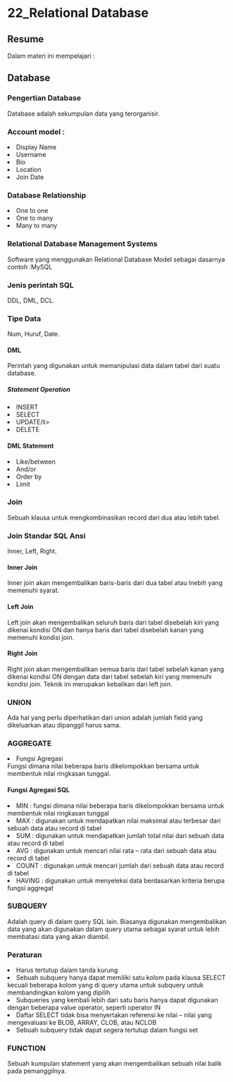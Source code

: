 <h1>22_Relational Database</h1>
<h2>Resume</h2>
Dalam materi ini mempelajari :
<h2>Database</h2>
<h3>Pengertian Database</h3>
Database adalah sekumpulan data yang terorganisir.
<h3>Account model :</h3>
<li>Display Name</li>
<li>Username</li>
<li>Bio</li>
<li>Location</li>
<li>Join Date</li>
<h3>Database Relationship</h3>
<li>One to one</li>
<li>One to many</li>
<li>Many to many</li>
<h3>Relational Database Management Systems</h3>
Software yang menggunakan Relational Database Model sebagai dasarnya contoh :MySQL
<h3>Jenis perintah SQL</h3>
DDL, DML, DCL.
<h3>Tipe Data</h3>
Num, Huruf, Date.
<h4>DML</h4>
Perintah yang digunakan untuk memanipulasi data dalam tabel dari suatu database.
<h5>Statement Operation</h5>
<li>INSERT</li>
<li>SELECT</li>
<li>UPDATE/li>
<li>DELETE</li>
<h4>DML Statement</h4>
<li>Like/between</li>
<li>And/or</li>
<li>Order by</li>
<li>Limit</li>
<h3>Join</h3>
Sebuah klausa untuk mengkombinasikan record dari dua atau lebih tabel.
<h3>Join Standar SQL Ansi</h3>
Inner, Left, Right.
<h4>Inner Join</h4>
Inner join akan mengembalikan baris-baris dari dua tabel atau lnebih yang memenuhi syarat.
<h4>Left Join</h4>
Left join akan mengembalikan seluruh baris dari tabel disebelah kiri yang dikenai kondisi ON dan hanya baris dari tabel disebelah kanan yang memenuhi kondisi join.
<h4>Right Join</h4>
Right join akan mengembalikan semua baris dari tabel sebelah kanan yang dikenai kondisi ON dengan data dari tabel sebelah kiri yang memenuhi kondisi join. Teknik ini merupakan kebalikan dari left join. 
<h3>UNION</h3>
Ada hal yang perlu diperhatikan dari union adalah jumlah field yang dikeluarkan atau dipanggil harus sama. 
<h3>AGGREGATE</h3>
<li>Fungsi Agregasi</li>
Fungsi dimana nilai beberapa baris dikelompokkan bersama untuk membentuk nilai ringkasan tunggal. 
<h4> Fungsi Agregasi SQL</h4>
<li>MIN : fungsi dimana nilai beberapa baris dikelompokkan bersama untuk membentuk nilai ringkasan tunggal</li>
<li>MAX : digunakan untuk mendapatkan nilai maksimal atau terbesar dari sebuah data atau record di tabel</li>
<li>SUM : digunakan untuk mendapatkan jumlah total nilai dari sebuah data atau record di tabel </li>
<li>AVG : digunakan untuk mencari nilai rata – rata dari sebuah data atau record di tabel</li>
<li>COUNT : digunakan untuk mencari jumlah dari sebuah data atau record di tabel</li>
<li>HAVING : digunakan untuk menyeleksi data berdasarkan kriteria berupa fungsi aggregat</li>
<h3>SUBQUERY</h3>
Adalah query di dalam query SQL lain. Biasanya digunakan mengembalikan data yang akan digunakan dalam query utama sebagai syarat untuk lebih membatasi data yang akan diambil.
<h3>Peraturan</h3>
<li>Harus tertutup dalam tanda kurung</li>
<li>Sebuah subquery hanya dapat memiliki satu kolom pada klausa SELECT kecuali beberapa kolom yang di query utama untuk subquery untuk membandingkan kolom yang dipilih</li>
<li>Subqueries yang kembali lebih dari satu baris hanya dapat digunakan dengan beberapa value operator, seperti operator IN</li>
<li>Daftar SELECT tidak bisa menyertakan referensi ke nilai – nilai yang mengevaluasi ke BLOB, ARRAY, CLOB, atau NCLOB</li>
<li>Sebuah subquery tidak dapat segera tertutup dalam fungsi set</li>
<h3>FUNCTION</h3>
Sebuah kumpulan statement yang akan mengembalikan sebuah nilai balik pada pemanggilnya.
